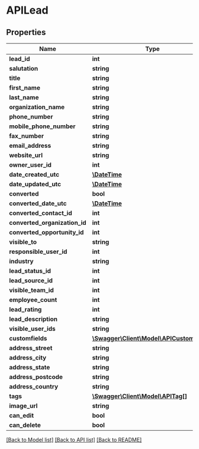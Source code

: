 # APILead

## Properties
Name | Type | Description | Notes
------------ | ------------- | ------------- | -------------
**lead_id** | **int** |  | [optional] 
**salutation** | **string** |  | [optional] 
**title** | **string** |  | [optional] 
**first_name** | **string** |  | [optional] 
**last_name** | **string** |  | 
**organization_name** | **string** |  | [optional] 
**phone_number** | **string** |  | [optional] 
**mobile_phone_number** | **string** |  | [optional] 
**fax_number** | **string** |  | [optional] 
**email_address** | **string** |  | [optional] 
**website_url** | **string** |  | [optional] 
**owner_user_id** | **int** |  | [optional] 
**date_created_utc** | [**\DateTime**](\DateTime.md) |  | [optional] 
**date_updated_utc** | [**\DateTime**](\DateTime.md) |  | [optional] 
**converted** | **bool** |  | [optional] 
**converted_date_utc** | [**\DateTime**](\DateTime.md) |  | [optional] 
**converted_contact_id** | **int** |  | [optional] 
**converted_organization_id** | **int** |  | [optional] 
**converted_opportunity_id** | **int** |  | [optional] 
**visible_to** | **string** |  | [optional] 
**responsible_user_id** | **int** |  | [optional] 
**industry** | **string** |  | [optional] 
**lead_status_id** | **int** |  | [optional] 
**lead_source_id** | **int** |  | [optional] 
**visible_team_id** | **int** |  | [optional] 
**employee_count** | **int** |  | [optional] 
**lead_rating** | **int** |  | [optional] 
**lead_description** | **string** |  | [optional] 
**visible_user_ids** | **string** |  | [optional] 
**customfields** | [**\Swagger\Client\Model\APICustomField[]**](APICustomField.md) |  | [optional] 
**address_street** | **string** |  | [optional] 
**address_city** | **string** |  | [optional] 
**address_state** | **string** |  | [optional] 
**address_postcode** | **string** |  | [optional] 
**address_country** | **string** |  | [optional] 
**tags** | [**\Swagger\Client\Model\APITag[]**](APITag.md) |  | [optional] 
**image_url** | **string** |  | [optional] 
**can_edit** | **bool** |  | [optional] 
**can_delete** | **bool** |  | [optional] 

[[Back to Model list]](../README.md#documentation-for-models) [[Back to API list]](../README.md#documentation-for-api-endpoints) [[Back to README]](../README.md)


